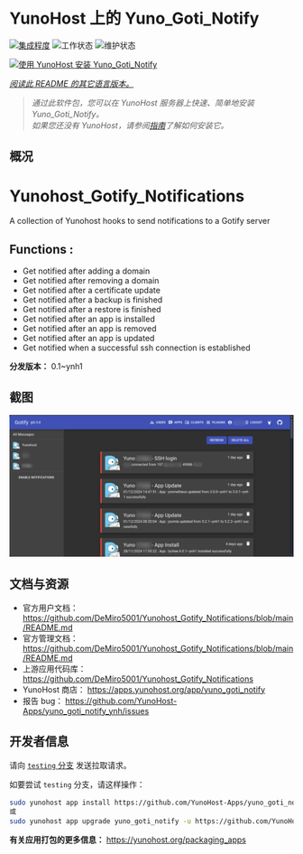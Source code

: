 <!--
注意：此 README 由 <https://github.com/YunoHost/apps/tree/master/tools/readme_generator> 自动生成
请勿手动编辑。
-->

# YunoHost 上的 Yuno_Goti_Notify

[![集成程度](https://apps.yunohost.org/badge/integration/yuno_goti_notify)](https://ci-apps.yunohost.org/ci/apps/yuno_goti_notify/)
![工作状态](https://apps.yunohost.org/badge/state/yuno_goti_notify)
![维护状态](https://apps.yunohost.org/badge/maintained/yuno_goti_notify)

[![使用 YunoHost 安装 Yuno_Goti_Notify](https://install-app.yunohost.org/install-with-yunohost.svg)](https://install-app.yunohost.org/?app=yuno_goti_notify)

*[阅读此 README 的其它语言版本。](./ALL_README.md)*

> *通过此软件包，您可以在 YunoHost 服务器上快速、简单地安装 Yuno_Goti_Notify。*  
> *如果您还没有 YunoHost，请参阅[指南](https://yunohost.org/install)了解如何安装它。*

## 概况

# Yunohost_Gotify_Notifications
A collection of Yunohost hooks to send notifications to a Gotify server

## Functions :
  * Get notified after adding a domain
  * Get notified after removing a domain
  * Get notified after a certificate update
  * Get notified after a backup is finished
  * Get notified after a restore is finished
  * Get notified after an app is installed
  * Get notified after an app is removed
  * Get notified after an app is updated
  * Get notified when a successful ssh connection is established


**分发版本：** 0.1~ynh1

## 截图

![Yuno_Goti_Notify 的截图](./doc/screenshots/IMG_20241205_224629.png)

## 文档与资源

- 官方用户文档： <https://github.com/DeMiro5001/Yunohost_Gotify_Notifications/blob/main/README.md>
- 官方管理文档： <https://github.com/DeMiro5001/Yunohost_Gotify_Notifications/blob/main/README.md>
- 上游应用代码库： <https://github.com/DeMiro5001/Yunohost_Gotify_Notifications>
- YunoHost 商店： <https://apps.yunohost.org/app/yuno_goti_notify>
- 报告 bug： <https://github.com/YunoHost-Apps/yuno_goti_notify_ynh/issues>

## 开发者信息

请向 [`testing` 分支](https://github.com/YunoHost-Apps/yuno_goti_notify_ynh/tree/testing) 发送拉取请求。

如要尝试 `testing` 分支，请这样操作：

```bash
sudo yunohost app install https://github.com/YunoHost-Apps/yuno_goti_notify_ynh/tree/testing --debug
或
sudo yunohost app upgrade yuno_goti_notify -u https://github.com/YunoHost-Apps/yuno_goti_notify_ynh/tree/testing --debug
```

**有关应用打包的更多信息：** <https://yunohost.org/packaging_apps>
